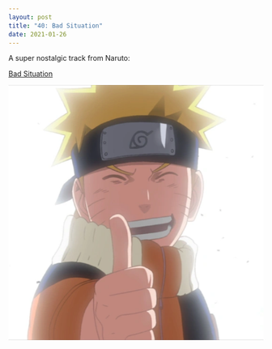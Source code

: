 ```yaml
---
layout: post
title: "40: Bad Situation"
date: 2021-01-26
---
```


A super nostalgic track from Naruto:

[Bad Situation](https://youtu.be/HIe3IDCWdpc)

![Naruto](/assets/img/naruto.png)
